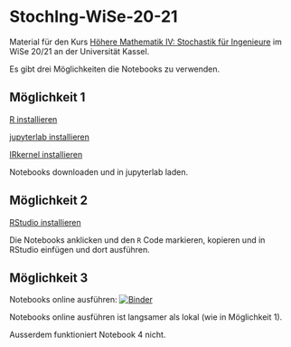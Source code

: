 # StochIng-WiSe-20-21

Material für den Kurs [Höhere Mathematik IV: Stochastik für Ingenieure](https://portal.uni-kassel.de/qisserver/rds?state=verpublish&status=init&vmfile=no&publishid=177662&moduleCall=webInfo&publishConfFile=webInfo&publishSubDir=veranstaltung) im WiSe 20/21 an der Universität Kassel.

Es gibt drei Möglichkeiten die Notebooks zu verwenden.


## Möglichkeit 1

[R installieren](https://www.r-project.org)

[jupyterlab installieren](https://jupyterlab.readthedocs.io/en/stable/getting_started/installation.html)

[IRkernel installieren](https://github.com/IRkernel/IRkernel)

Notebooks downloaden und in jupyterlab laden.


## Möglichkeit 2

[RStudio installieren](https://rstudio.com/products/rstudio/download/)

Die Notebooks anklicken und den `R` Code markieren, kopieren und in RStudio einfügen und dort ausführen.



## Möglichkeit 3

Notebooks online ausführen: [![Binder](http://mybinder.org/badge_logo.svg)](http://mybinder.org/v2/gh/PBrdng/StochIng-WiSe-20-21/main)

Notebooks online ausführen ist langsamer als lokal (wie in Möglichkeit 1). 

Ausserdem funktioniert Notebook 4 nicht.